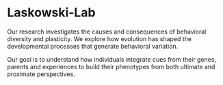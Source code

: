 # Laskowski-Lab

Our research investigates the causes and consequences of behavioral diversity and plasticity. We explore how evolution has shaped the developmental processes that generate behavioral variation. 

Our goal is to understand how individuals integrate cues from their genes, parents and experiences to build their phenotypes from both ultimate and proximate perspectives.
